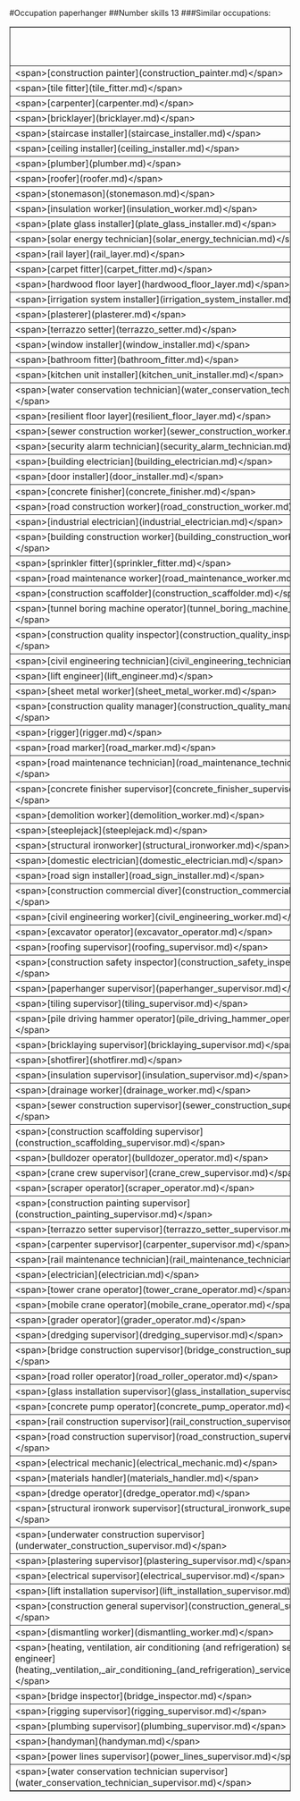 #Occupation paperhanger
##Number skills 13
###Similar occupations:
<table border="1" class="dataframe">
  <thead>
    <tr style="text-align: right;">
      <th>occupation</th>
      <th>skills in this occupation</th>
      <th>skills that match paperhanger</th>
      <th>percentage match with paperhanger</th>
      <th>skills not in paperhanger</th>
    </tr>
  </thead>
  <tbody>
    <tr>
      <td>&lt;span&gt;[construction painter](construction_painter.md)&lt;/span&gt;</td>
      <td>21</td>
      <td>7</td>
      <td>0.538462</td>
      <td>14</td>
    </tr>
    <tr>
      <td>&lt;span&gt;[tile fitter](tile_fitter.md)&lt;/span&gt;</td>
      <td>17</td>
      <td>6</td>
      <td>0.461538</td>
      <td>11</td>
    </tr>
    <tr>
      <td>&lt;span&gt;[carpenter](carpenter.md)&lt;/span&gt;</td>
      <td>24</td>
      <td>6</td>
      <td>0.461538</td>
      <td>18</td>
    </tr>
    <tr>
      <td>&lt;span&gt;[bricklayer](bricklayer.md)&lt;/span&gt;</td>
      <td>18</td>
      <td>6</td>
      <td>0.461538</td>
      <td>12</td>
    </tr>
    <tr>
      <td>&lt;span&gt;[staircase installer](staircase_installer.md)&lt;/span&gt;</td>
      <td>17</td>
      <td>6</td>
      <td>0.461538</td>
      <td>11</td>
    </tr>
    <tr>
      <td>&lt;span&gt;[ceiling installer](ceiling_installer.md)&lt;/span&gt;</td>
      <td>15</td>
      <td>6</td>
      <td>0.461538</td>
      <td>9</td>
    </tr>
    <tr>
      <td>&lt;span&gt;[plumber](plumber.md)&lt;/span&gt;</td>
      <td>21</td>
      <td>6</td>
      <td>0.461538</td>
      <td>15</td>
    </tr>
    <tr>
      <td>&lt;span&gt;[roofer](roofer.md)&lt;/span&gt;</td>
      <td>23</td>
      <td>5</td>
      <td>0.384615</td>
      <td>18</td>
    </tr>
    <tr>
      <td>&lt;span&gt;[stonemason](stonemason.md)&lt;/span&gt;</td>
      <td>20</td>
      <td>5</td>
      <td>0.384615</td>
      <td>15</td>
    </tr>
    <tr>
      <td>&lt;span&gt;[insulation worker](insulation_worker.md)&lt;/span&gt;</td>
      <td>18</td>
      <td>5</td>
      <td>0.384615</td>
      <td>13</td>
    </tr>
    <tr>
      <td>&lt;span&gt;[plate glass installer](plate_glass_installer.md)&lt;/span&gt;</td>
      <td>21</td>
      <td>5</td>
      <td>0.384615</td>
      <td>16</td>
    </tr>
    <tr>
      <td>&lt;span&gt;[solar energy technician](solar_energy_technician.md)&lt;/span&gt;</td>
      <td>19</td>
      <td>5</td>
      <td>0.384615</td>
      <td>14</td>
    </tr>
    <tr>
      <td>&lt;span&gt;[rail layer](rail_layer.md)&lt;/span&gt;</td>
      <td>18</td>
      <td>5</td>
      <td>0.384615</td>
      <td>13</td>
    </tr>
    <tr>
      <td>&lt;span&gt;[carpet fitter](carpet_fitter.md)&lt;/span&gt;</td>
      <td>15</td>
      <td>5</td>
      <td>0.384615</td>
      <td>10</td>
    </tr>
    <tr>
      <td>&lt;span&gt;[hardwood floor layer](hardwood_floor_layer.md)&lt;/span&gt;</td>
      <td>22</td>
      <td>5</td>
      <td>0.384615</td>
      <td>17</td>
    </tr>
    <tr>
      <td>&lt;span&gt;[irrigation system installer](irrigation_system_installer.md)&lt;/span&gt;</td>
      <td>15</td>
      <td>5</td>
      <td>0.384615</td>
      <td>10</td>
    </tr>
    <tr>
      <td>&lt;span&gt;[plasterer](plasterer.md)&lt;/span&gt;</td>
      <td>16</td>
      <td>5</td>
      <td>0.384615</td>
      <td>11</td>
    </tr>
    <tr>
      <td>&lt;span&gt;[terrazzo setter](terrazzo_setter.md)&lt;/span&gt;</td>
      <td>15</td>
      <td>5</td>
      <td>0.384615</td>
      <td>10</td>
    </tr>
    <tr>
      <td>&lt;span&gt;[window installer](window_installer.md)&lt;/span&gt;</td>
      <td>15</td>
      <td>5</td>
      <td>0.384615</td>
      <td>10</td>
    </tr>
    <tr>
      <td>&lt;span&gt;[bathroom fitter](bathroom_fitter.md)&lt;/span&gt;</td>
      <td>23</td>
      <td>5</td>
      <td>0.384615</td>
      <td>18</td>
    </tr>
    <tr>
      <td>&lt;span&gt;[kitchen unit installer](kitchen_unit_installer.md)&lt;/span&gt;</td>
      <td>21</td>
      <td>5</td>
      <td>0.384615</td>
      <td>16</td>
    </tr>
    <tr>
      <td>&lt;span&gt;[water conservation technician](water_conservation_technician.md)&lt;/span&gt;</td>
      <td>17</td>
      <td>5</td>
      <td>0.384615</td>
      <td>12</td>
    </tr>
    <tr>
      <td>&lt;span&gt;[resilient floor layer](resilient_floor_layer.md)&lt;/span&gt;</td>
      <td>15</td>
      <td>5</td>
      <td>0.384615</td>
      <td>10</td>
    </tr>
    <tr>
      <td>&lt;span&gt;[sewer construction worker](sewer_construction_worker.md)&lt;/span&gt;</td>
      <td>22</td>
      <td>5</td>
      <td>0.384615</td>
      <td>17</td>
    </tr>
    <tr>
      <td>&lt;span&gt;[security alarm technician](security_alarm_technician.md)&lt;/span&gt;</td>
      <td>19</td>
      <td>4</td>
      <td>0.307692</td>
      <td>15</td>
    </tr>
    <tr>
      <td>&lt;span&gt;[building electrician](building_electrician.md)&lt;/span&gt;</td>
      <td>18</td>
      <td>4</td>
      <td>0.307692</td>
      <td>14</td>
    </tr>
    <tr>
      <td>&lt;span&gt;[door installer](door_installer.md)&lt;/span&gt;</td>
      <td>14</td>
      <td>4</td>
      <td>0.307692</td>
      <td>10</td>
    </tr>
    <tr>
      <td>&lt;span&gt;[concrete finisher](concrete_finisher.md)&lt;/span&gt;</td>
      <td>18</td>
      <td>4</td>
      <td>0.307692</td>
      <td>14</td>
    </tr>
    <tr>
      <td>&lt;span&gt;[road construction worker](road_construction_worker.md)&lt;/span&gt;</td>
      <td>15</td>
      <td>4</td>
      <td>0.307692</td>
      <td>11</td>
    </tr>
    <tr>
      <td>&lt;span&gt;[industrial electrician](industrial_electrician.md)&lt;/span&gt;</td>
      <td>17</td>
      <td>4</td>
      <td>0.307692</td>
      <td>13</td>
    </tr>
    <tr>
      <td>&lt;span&gt;[building construction worker](building_construction_worker.md)&lt;/span&gt;</td>
      <td>19</td>
      <td>4</td>
      <td>0.307692</td>
      <td>15</td>
    </tr>
    <tr>
      <td>&lt;span&gt;[sprinkler fitter](sprinkler_fitter.md)&lt;/span&gt;</td>
      <td>16</td>
      <td>4</td>
      <td>0.307692</td>
      <td>12</td>
    </tr>
    <tr>
      <td>&lt;span&gt;[road maintenance worker](road_maintenance_worker.md)&lt;/span&gt;</td>
      <td>15</td>
      <td>4</td>
      <td>0.307692</td>
      <td>11</td>
    </tr>
    <tr>
      <td>&lt;span&gt;[construction scaffolder](construction_scaffolder.md)&lt;/span&gt;</td>
      <td>18</td>
      <td>4</td>
      <td>0.307692</td>
      <td>14</td>
    </tr>
    <tr>
      <td>&lt;span&gt;[tunnel boring machine operator](tunnel_boring_machine_operator.md)&lt;/span&gt;</td>
      <td>14</td>
      <td>3</td>
      <td>0.230769</td>
      <td>11</td>
    </tr>
    <tr>
      <td>&lt;span&gt;[construction quality inspector](construction_quality_inspector.md)&lt;/span&gt;</td>
      <td>18</td>
      <td>3</td>
      <td>0.230769</td>
      <td>15</td>
    </tr>
    <tr>
      <td>&lt;span&gt;[civil engineering technician](civil_engineering_technician.md)&lt;/span&gt;</td>
      <td>18</td>
      <td>3</td>
      <td>0.230769</td>
      <td>15</td>
    </tr>
    <tr>
      <td>&lt;span&gt;[lift engineer](lift_engineer.md)&lt;/span&gt;</td>
      <td>31</td>
      <td>3</td>
      <td>0.230769</td>
      <td>28</td>
    </tr>
    <tr>
      <td>&lt;span&gt;[sheet metal worker](sheet_metal_worker.md)&lt;/span&gt;</td>
      <td>20</td>
      <td>3</td>
      <td>0.230769</td>
      <td>17</td>
    </tr>
    <tr>
      <td>&lt;span&gt;[construction quality manager](construction_quality_manager.md)&lt;/span&gt;</td>
      <td>17</td>
      <td>3</td>
      <td>0.230769</td>
      <td>14</td>
    </tr>
    <tr>
      <td>&lt;span&gt;[rigger](rigger.md)&lt;/span&gt;</td>
      <td>16</td>
      <td>3</td>
      <td>0.230769</td>
      <td>13</td>
    </tr>
    <tr>
      <td>&lt;span&gt;[road marker](road_marker.md)&lt;/span&gt;</td>
      <td>14</td>
      <td>3</td>
      <td>0.230769</td>
      <td>11</td>
    </tr>
    <tr>
      <td>&lt;span&gt;[road maintenance technician](road_maintenance_technician.md)&lt;/span&gt;</td>
      <td>17</td>
      <td>3</td>
      <td>0.230769</td>
      <td>14</td>
    </tr>
    <tr>
      <td>&lt;span&gt;[concrete finisher supervisor](concrete_finisher_supervisor.md)&lt;/span&gt;</td>
      <td>25</td>
      <td>3</td>
      <td>0.230769</td>
      <td>22</td>
    </tr>
    <tr>
      <td>&lt;span&gt;[demolition worker](demolition_worker.md)&lt;/span&gt;</td>
      <td>16</td>
      <td>3</td>
      <td>0.230769</td>
      <td>13</td>
    </tr>
    <tr>
      <td>&lt;span&gt;[steeplejack](steeplejack.md)&lt;/span&gt;</td>
      <td>13</td>
      <td>3</td>
      <td>0.230769</td>
      <td>10</td>
    </tr>
    <tr>
      <td>&lt;span&gt;[structural ironworker](structural_ironworker.md)&lt;/span&gt;</td>
      <td>22</td>
      <td>3</td>
      <td>0.230769</td>
      <td>19</td>
    </tr>
    <tr>
      <td>&lt;span&gt;[domestic electrician](domestic_electrician.md)&lt;/span&gt;</td>
      <td>19</td>
      <td>3</td>
      <td>0.230769</td>
      <td>16</td>
    </tr>
    <tr>
      <td>&lt;span&gt;[road sign installer](road_sign_installer.md)&lt;/span&gt;</td>
      <td>13</td>
      <td>3</td>
      <td>0.230769</td>
      <td>10</td>
    </tr>
    <tr>
      <td>&lt;span&gt;[construction commercial diver](construction_commercial_diver.md)&lt;/span&gt;</td>
      <td>18</td>
      <td>3</td>
      <td>0.230769</td>
      <td>15</td>
    </tr>
    <tr>
      <td>&lt;span&gt;[civil engineering worker](civil_engineering_worker.md)&lt;/span&gt;</td>
      <td>27</td>
      <td>3</td>
      <td>0.230769</td>
      <td>24</td>
    </tr>
    <tr>
      <td>&lt;span&gt;[excavator operator](excavator_operator.md)&lt;/span&gt;</td>
      <td>18</td>
      <td>2</td>
      <td>0.153846</td>
      <td>16</td>
    </tr>
    <tr>
      <td>&lt;span&gt;[roofing supervisor](roofing_supervisor.md)&lt;/span&gt;</td>
      <td>24</td>
      <td>2</td>
      <td>0.153846</td>
      <td>22</td>
    </tr>
    <tr>
      <td>&lt;span&gt;[construction safety inspector](construction_safety_inspector.md)&lt;/span&gt;</td>
      <td>11</td>
      <td>2</td>
      <td>0.153846</td>
      <td>9</td>
    </tr>
    <tr>
      <td>&lt;span&gt;[paperhanger supervisor](paperhanger_supervisor.md)&lt;/span&gt;</td>
      <td>19</td>
      <td>2</td>
      <td>0.153846</td>
      <td>17</td>
    </tr>
    <tr>
      <td>&lt;span&gt;[tiling supervisor](tiling_supervisor.md)&lt;/span&gt;</td>
      <td>24</td>
      <td>2</td>
      <td>0.153846</td>
      <td>22</td>
    </tr>
    <tr>
      <td>&lt;span&gt;[pile driving hammer operator](pile_driving_hammer_operator.md)&lt;/span&gt;</td>
      <td>15</td>
      <td>2</td>
      <td>0.153846</td>
      <td>13</td>
    </tr>
    <tr>
      <td>&lt;span&gt;[bricklaying supervisor](bricklaying_supervisor.md)&lt;/span&gt;</td>
      <td>24</td>
      <td>2</td>
      <td>0.153846</td>
      <td>22</td>
    </tr>
    <tr>
      <td>&lt;span&gt;[shotfirer](shotfirer.md)&lt;/span&gt;</td>
      <td>15</td>
      <td>2</td>
      <td>0.153846</td>
      <td>13</td>
    </tr>
    <tr>
      <td>&lt;span&gt;[insulation supervisor](insulation_supervisor.md)&lt;/span&gt;</td>
      <td>23</td>
      <td>2</td>
      <td>0.153846</td>
      <td>21</td>
    </tr>
    <tr>
      <td>&lt;span&gt;[drainage worker](drainage_worker.md)&lt;/span&gt;</td>
      <td>19</td>
      <td>2</td>
      <td>0.153846</td>
      <td>17</td>
    </tr>
    <tr>
      <td>&lt;span&gt;[sewer construction supervisor](sewer_construction_supervisor.md)&lt;/span&gt;</td>
      <td>27</td>
      <td>2</td>
      <td>0.153846</td>
      <td>25</td>
    </tr>
    <tr>
      <td>&lt;span&gt;[construction scaffolding supervisor](construction_scaffolding_supervisor.md)&lt;/span&gt;</td>
      <td>25</td>
      <td>2</td>
      <td>0.153846</td>
      <td>23</td>
    </tr>
    <tr>
      <td>&lt;span&gt;[bulldozer operator](bulldozer_operator.md)&lt;/span&gt;</td>
      <td>17</td>
      <td>2</td>
      <td>0.153846</td>
      <td>15</td>
    </tr>
    <tr>
      <td>&lt;span&gt;[crane crew supervisor](crane_crew_supervisor.md)&lt;/span&gt;</td>
      <td>22</td>
      <td>2</td>
      <td>0.153846</td>
      <td>20</td>
    </tr>
    <tr>
      <td>&lt;span&gt;[scraper operator](scraper_operator.md)&lt;/span&gt;</td>
      <td>16</td>
      <td>2</td>
      <td>0.153846</td>
      <td>14</td>
    </tr>
    <tr>
      <td>&lt;span&gt;[construction painting supervisor](construction_painting_supervisor.md)&lt;/span&gt;</td>
      <td>23</td>
      <td>2</td>
      <td>0.153846</td>
      <td>21</td>
    </tr>
    <tr>
      <td>&lt;span&gt;[terrazzo setter supervisor](terrazzo_setter_supervisor.md)&lt;/span&gt;</td>
      <td>18</td>
      <td>2</td>
      <td>0.153846</td>
      <td>16</td>
    </tr>
    <tr>
      <td>&lt;span&gt;[carpenter supervisor](carpenter_supervisor.md)&lt;/span&gt;</td>
      <td>26</td>
      <td>2</td>
      <td>0.153846</td>
      <td>24</td>
    </tr>
    <tr>
      <td>&lt;span&gt;[rail maintenance technician](rail_maintenance_technician.md)&lt;/span&gt;</td>
      <td>18</td>
      <td>2</td>
      <td>0.153846</td>
      <td>16</td>
    </tr>
    <tr>
      <td>&lt;span&gt;[electrician](electrician.md)&lt;/span&gt;</td>
      <td>21</td>
      <td>2</td>
      <td>0.153846</td>
      <td>19</td>
    </tr>
    <tr>
      <td>&lt;span&gt;[tower crane operator](tower_crane_operator.md)&lt;/span&gt;</td>
      <td>15</td>
      <td>2</td>
      <td>0.153846</td>
      <td>13</td>
    </tr>
    <tr>
      <td>&lt;span&gt;[mobile crane operator](mobile_crane_operator.md)&lt;/span&gt;</td>
      <td>17</td>
      <td>2</td>
      <td>0.153846</td>
      <td>15</td>
    </tr>
    <tr>
      <td>&lt;span&gt;[grader operator](grader_operator.md)&lt;/span&gt;</td>
      <td>12</td>
      <td>2</td>
      <td>0.153846</td>
      <td>10</td>
    </tr>
    <tr>
      <td>&lt;span&gt;[dredging supervisor](dredging_supervisor.md)&lt;/span&gt;</td>
      <td>23</td>
      <td>2</td>
      <td>0.153846</td>
      <td>21</td>
    </tr>
    <tr>
      <td>&lt;span&gt;[bridge construction supervisor](bridge_construction_supervisor.md)&lt;/span&gt;</td>
      <td>26</td>
      <td>2</td>
      <td>0.153846</td>
      <td>24</td>
    </tr>
    <tr>
      <td>&lt;span&gt;[road roller operator](road_roller_operator.md)&lt;/span&gt;</td>
      <td>15</td>
      <td>2</td>
      <td>0.153846</td>
      <td>13</td>
    </tr>
    <tr>
      <td>&lt;span&gt;[glass installation supervisor](glass_installation_supervisor.md)&lt;/span&gt;</td>
      <td>22</td>
      <td>2</td>
      <td>0.153846</td>
      <td>20</td>
    </tr>
    <tr>
      <td>&lt;span&gt;[concrete pump operator](concrete_pump_operator.md)&lt;/span&gt;</td>
      <td>19</td>
      <td>2</td>
      <td>0.153846</td>
      <td>17</td>
    </tr>
    <tr>
      <td>&lt;span&gt;[rail construction supervisor](rail_construction_supervisor.md)&lt;/span&gt;</td>
      <td>22</td>
      <td>2</td>
      <td>0.153846</td>
      <td>20</td>
    </tr>
    <tr>
      <td>&lt;span&gt;[road construction supervisor](road_construction_supervisor.md)&lt;/span&gt;</td>
      <td>25</td>
      <td>2</td>
      <td>0.153846</td>
      <td>23</td>
    </tr>
    <tr>
      <td>&lt;span&gt;[electrical mechanic](electrical_mechanic.md)&lt;/span&gt;</td>
      <td>22</td>
      <td>2</td>
      <td>0.153846</td>
      <td>20</td>
    </tr>
    <tr>
      <td>&lt;span&gt;[materials handler](materials_handler.md)&lt;/span&gt;</td>
      <td>22</td>
      <td>2</td>
      <td>0.153846</td>
      <td>20</td>
    </tr>
    <tr>
      <td>&lt;span&gt;[dredge operator](dredge_operator.md)&lt;/span&gt;</td>
      <td>11</td>
      <td>2</td>
      <td>0.153846</td>
      <td>9</td>
    </tr>
    <tr>
      <td>&lt;span&gt;[structural ironwork supervisor](structural_ironwork_supervisor.md)&lt;/span&gt;</td>
      <td>25</td>
      <td>2</td>
      <td>0.153846</td>
      <td>23</td>
    </tr>
    <tr>
      <td>&lt;span&gt;[underwater construction supervisor](underwater_construction_supervisor.md)&lt;/span&gt;</td>
      <td>28</td>
      <td>2</td>
      <td>0.153846</td>
      <td>26</td>
    </tr>
    <tr>
      <td>&lt;span&gt;[plastering supervisor](plastering_supervisor.md)&lt;/span&gt;</td>
      <td>19</td>
      <td>2</td>
      <td>0.153846</td>
      <td>17</td>
    </tr>
    <tr>
      <td>&lt;span&gt;[electrical supervisor](electrical_supervisor.md)&lt;/span&gt;</td>
      <td>27</td>
      <td>2</td>
      <td>0.153846</td>
      <td>25</td>
    </tr>
    <tr>
      <td>&lt;span&gt;[lift installation supervisor](lift_installation_supervisor.md)&lt;/span&gt;</td>
      <td>26</td>
      <td>2</td>
      <td>0.153846</td>
      <td>24</td>
    </tr>
    <tr>
      <td>&lt;span&gt;[construction general supervisor](construction_general_supervisor.md)&lt;/span&gt;</td>
      <td>19</td>
      <td>2</td>
      <td>0.153846</td>
      <td>17</td>
    </tr>
    <tr>
      <td>&lt;span&gt;[dismantling worker](dismantling_worker.md)&lt;/span&gt;</td>
      <td>24</td>
      <td>2</td>
      <td>0.153846</td>
      <td>22</td>
    </tr>
    <tr>
      <td>&lt;span&gt;[heating, ventilation, air conditioning (and refrigeration) service engineer](heating,_ventilation,_air_conditioning_(and_refrigeration)_service_engineer.md)&lt;/span&gt;</td>
      <td>31</td>
      <td>2</td>
      <td>0.153846</td>
      <td>29</td>
    </tr>
    <tr>
      <td>&lt;span&gt;[bridge inspector](bridge_inspector.md)&lt;/span&gt;</td>
      <td>14</td>
      <td>2</td>
      <td>0.153846</td>
      <td>12</td>
    </tr>
    <tr>
      <td>&lt;span&gt;[rigging supervisor](rigging_supervisor.md)&lt;/span&gt;</td>
      <td>14</td>
      <td>2</td>
      <td>0.153846</td>
      <td>12</td>
    </tr>
    <tr>
      <td>&lt;span&gt;[plumbing supervisor](plumbing_supervisor.md)&lt;/span&gt;</td>
      <td>23</td>
      <td>2</td>
      <td>0.153846</td>
      <td>21</td>
    </tr>
    <tr>
      <td>&lt;span&gt;[handyman](handyman.md)&lt;/span&gt;</td>
      <td>18</td>
      <td>2</td>
      <td>0.153846</td>
      <td>16</td>
    </tr>
    <tr>
      <td>&lt;span&gt;[power lines supervisor](power_lines_supervisor.md)&lt;/span&gt;</td>
      <td>23</td>
      <td>2</td>
      <td>0.153846</td>
      <td>21</td>
    </tr>
    <tr>
      <td>&lt;span&gt;[water conservation technician supervisor](water_conservation_technician_supervisor.md)&lt;/span&gt;</td>
      <td>21</td>
      <td>2</td>
      <td>0.153846</td>
      <td>19</td>
    </tr>
  </tbody>
</table>
